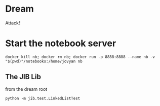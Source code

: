 # Dream
Attack!

# Start the notebook server
```
docker kill nb; docker rm nb; docker run -p 8888:8888 --name nb -v "$(pwd)"/notebooks:/home/jovyan nb
```

## The JIB Lib
from the dream root
```
python -m jib.test.LinkedListTest
```
